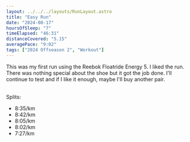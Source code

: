 ```yaml
---
layout: ../../../layouts/RunLayout.astro
title: "Easy Run"
date: "2024-08-17"
hoursOfSleep: "7"
timeElapsed: "46:31"
distanceCovered: "5.15"
averagePace: "9:02"
tags: ["2024 Offseason 2", "Workout"]
---
```


This was my first run using the Reebok Floatride Energy 5. I liked the run. There was nothing special about the shoe but it got the job done. I'll continue to test and if I like it enough, maybe I'll buy another pair. <br/><br/>

Splits:

- 8:35/km
- 8:42/km
- 8:05/km
- 8:02/km
- 7:27/km
